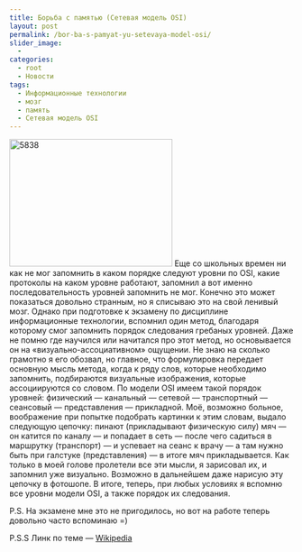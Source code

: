 ```yaml
---
title: Борьба с памятью (Сетевая модель OSI)
layout: post
permalink: /bor-ba-s-pamyat-yu-setevaya-model-osi/
slider_image:
  - 
categories:
  - root
  - Новости
tags:
  - Информационные технологии
  - мозг
  - память
  - Сетевая модель OSI
---
```

<a href="http://res.cloudinary.com/doam-ru/image/upload/v1409069994/5838_gnt7fp.jpg" rel="lightbox[316]" title="5838"><img class="alignleft  wp-image-767" src="http://res.cloudinary.com/doam-ru/image/upload/v1409069994/5838_gnt7fp.jpg" alt="5838" width="289" height="226" /></a> Еще со школьных времен ни как не мог запомнить в каком порядке следуют уровни по OSI, какие протоколы на каком уровне работают, запомнил а вот именно последовательность уровней запомнить не мог. Конечно это может показаться довольно странным, но я списываю это на свой ленивый мозг. Однако при подготовке к экзамену по дисциплине информационные технологии, вспомнил один метод, благодаря которому смог запомнить порядок следования гребаных уровней. <!--more-->Даже не помню где научился или начитался про этот метод, но основывается он на &#171;визуально-ассоциативном&#187; ощущении. Не знаю на сколько грамотно я его обозвал, но главное, что формулировка передает основную мысль метода, когда к ряду слов, которые необходимо запомнить, подбираются визуальные изображения, которые ассоциируются со словом. По модели OSI имеем такой порядок уровней: физический &#8212; канальный &#8212; сетевой &#8212; транспортный &#8212; сеансовый &#8212; представления &#8212; прикладной. Моё, возможно больное, воображение при попытке подобрать картинки к этим словам, выдало следующую цепочку: пинают (прикладывают физическую силу) мяч &#8212; он катится по каналу &#8212; и попадает в сеть &#8212; после чего садиться в маршрутку (транспорт) &#8212; и успевает на сеанс к врачу &#8212; а там нужно быть при галстуке (представления) &#8212; в итоге мяч прикладывается. Как только в моей голове пролетели все эти мысли, я зарисовал их, и запомнил уже визуально. Возможно в дальнейшем даже нарисую эту цепочку в фотошопе. В итоге, теперь, при любых условиях я вспомню все уровни модели OSI, а также порядок их следования.

P.S. На экзамене мне это не пригодилось, но вот на работе теперь довольно часто вспоминаю =)

P.S.S Линк по теме &#8212; <a href="http://ru.wikipedia.org/wiki/Сетевая_модель_OSI" target="_BLANK"> Wikipedia </a>